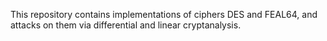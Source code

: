 This repository contains implementations of ciphers DES and FEAL64, and attacks on them via differential and linear cryptanalysis.

